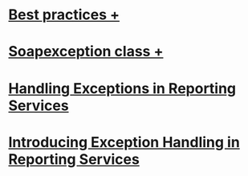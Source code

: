 # [Best practices +](../../reporting-services/report-server-web-service-net-framework-exception-handling/best-practices/index.md?toc=%2fsql%2freporting-services%2freport-server-web-service-net-framework-exception-handling%2fbest-practices%2ftoc.json)
# [Soapexception class +](../../reporting-services/report-server-web-service-net-framework-exception-handling/soapexception-class/index.md?toc=%2fsql%2freporting-services%2freport-server-web-service-net-framework-exception-handling%2fsoapexception-class%2ftoc.json)
# [Handling Exceptions in Reporting Services](handling-exceptions-in-reporting-services.md)
# [Introducing Exception Handling in Reporting Services](introducing-exception-handling-in-reporting-services.md)
